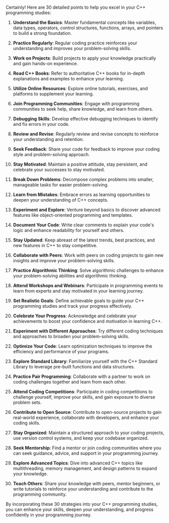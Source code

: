Certainly! Here are 30 detailed points to help you excel in your C++ programming studies:

1. **Understand the Basics**: Master fundamental concepts like variables, data types, operators, control structures, functions, arrays, and pointers to build a strong foundation.
  
2. **Practice Regularly**: Regular coding practice reinforces your understanding and improves your problem-solving skills.

3. **Work on Projects**: Build projects to apply your knowledge practically and gain hands-on experience.

4. **Read C++ Books**: Refer to authoritative C++ books for in-depth explanations and examples to enhance your learning.

5. **Utilize Online Resources**: Explore online tutorials, exercises, and platforms to supplement your learning.

6. **Join Programming Communities**: Engage with programming communities to seek help, share knowledge, and learn from others.

7. **Debugging Skills**: Develop effective debugging techniques to identify and fix errors in your code.

8. **Review and Revise**: Regularly review and revise concepts to reinforce your understanding and retention.

9. **Seek Feedback**: Share your code for feedback to improve your coding style and problem-solving approach.

10. **Stay Motivated**: Maintain a positive attitude, stay persistent, and celebrate your successes to stay motivated.

11. **Break Down Problems**: Decompose complex problems into smaller, manageable tasks for easier problem-solving.

12. **Learn from Mistakes**: Embrace errors as learning opportunities to deepen your understanding of C++ concepts.

13. **Experiment and Explore**: Venture beyond basics to discover advanced features like object-oriented programming and templates.

14. **Document Your Code**: Write clear comments to explain your code's logic and enhance readability for yourself and others.

15. **Stay Updated**: Keep abreast of the latest trends, best practices, and new features in C++ to stay competitive.

16. **Collaborate with Peers**: Work with peers on coding projects to gain new insights and improve your problem-solving skills.

17. **Practice Algorithmic Thinking**: Solve algorithmic challenges to enhance your problem-solving abilities and algorithmic thinking.

18. **Attend Workshops and Webinars**: Participate in programming events to learn from experts and stay motivated in your learning journey.

19. **Set Realistic Goals**: Define achievable goals to guide your C++ programming studies and track your progress effectively.

20. **Celebrate Your Progress**: Acknowledge and celebrate your achievements to boost your confidence and motivation in learning C++.

21. **Experiment with Different Approaches**: Try different coding techniques and approaches to broaden your problem-solving skills.

22. **Optimize Your Code**: Learn optimization techniques to improve the efficiency and performance of your programs.

23. **Explore Standard Library**: Familiarize yourself with the C++ Standard Library to leverage pre-built functions and data structures.

24. **Practice Pair Programming**: Collaborate with a partner to work on coding challenges together and learn from each other.

25. **Attend Coding Competitions**: Participate in coding competitions to challenge yourself, improve your skills, and gain exposure to diverse problem sets.

26. **Contribute to Open Source**: Contribute to open-source projects to gain real-world experience, collaborate with developers, and enhance your coding skills.

27. **Stay Organized**: Maintain a structured approach to your coding projects, use version control systems, and keep your codebase organized.

28. **Seek Mentorship**: Find a mentor or join coding communities where you can seek guidance, advice, and support in your programming journey.

29. **Explore Advanced Topics**: Dive into advanced C++ topics like multithreading, memory management, and design patterns to expand your knowledge.

30. **Teach Others**: Share your knowledge with peers, mentor beginners, or write tutorials to reinforce your understanding and contribute to the programming community.

By incorporating these 30 strategies into your C++ programming studies, you can enhance your skills, deepen your understanding, and progress confidently in your programming journey.
